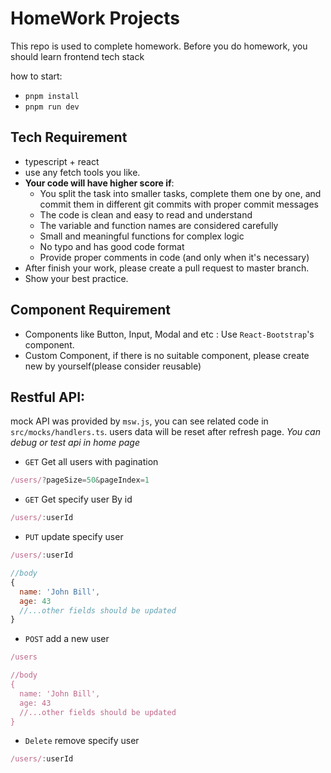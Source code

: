 # HomeWork Projects

This repo is used to complete homework. Before you do homework, you should learn frontend tech stack

how to start:
+ `pnpm install`
+ `pnpm run dev`


## Tech Requirement
+ typescript + react
+ use any fetch tools you like.
+ **Your code will have higher score if**:
  + You split the task into smaller tasks, complete them one by one, and commit them in different git commits with proper commit messages
  + The code is clean and easy to read and understand
  + The variable and function names are considered carefully
  + Small and meaningful functions for complex logic
  + No typo and has good code format
  + Provide proper comments in code (and only when it's necessary)
+ After finish your work, please create a pull request to master branch.
+ Show your best practice.


## Component Requirement
+ Components like Button, Input, Modal and etc : Use `React-Bootstrap`'s component. 
+ Custom Component, if there is no suitable component, please create new by yourself(please consider reusable)
  

## Restful API:
mock API was provided by `msw.js`, you can see related code in `src/mocks/handlers.ts`.
users data will be reset after refresh page.
*You can debug or test api in home page*

+ `GET` Get all users with pagination
```javascript
/users/?pageSize=50&pageIndex=1
```
+ `GET` Get specify user By id
```javascript
/users/:userId
```
+ `PUT` update specify user
```javascript
/users/:userId

//body
{
  name: 'John Bill',
  age: 43
  //...other fields should be updated
}
```
+ `POST` add a new user
```javascript
/users

//body
{
  name: 'John Bill',
  age: 43
  //...other fields should be updated
}
```
+ `Delete` remove specify user
```javascript
/users/:userId
```